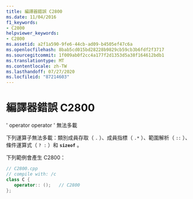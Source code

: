 ```yaml
---
title: 編譯器錯誤 C2800
ms.date: 11/04/2016
f1_keywords:
- C2800
helpviewer_keywords:
- C2800
ms.assetid: a2f1a590-9fe6-44cb-ad09-b4505ef47c6a
ms.openlocfilehash: 8bab5cd015bd28228b9829cb59cb3b6fdf2f3717
ms.sourcegitcommit: 1f009ab0f2cc4a177f2d1353d5a38f164612bdb1
ms.translationtype: MT
ms.contentlocale: zh-TW
ms.lasthandoff: 07/27/2020
ms.locfileid: "87214603"
---
```

# <a name="compiler-error-c2800"></a>編譯器錯誤 C2800

' operator operator ' 無法多載

下列運算子無法多載：類別成員存取（ `.` ）、成員指標（ `.*` ）、範圍解析（ `::` ）、條件運算式（ `? :` ）和 **`sizeof`** 。

下列範例會產生 C2800：

```cpp
// C2800.cpp
// compile with: /c
class C {
   operator:: ();   // C2800
};
```
